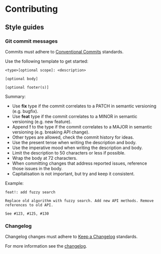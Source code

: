 # Contributing

## Style guides

### Git commit messages

Commits must adhere to [Conventional Commits](https://www.conventionalcommits.org/en/v1.0.0/) standards.

Use the following template to get started:

```
<type>[optional scope]: <description>

[optional body]

[optional footer(s)]
```

Summary:

-   Use **fix** type if the commit correlates to a PATCH in semantic versioning (e.g. bugfix).
-   Use **feat** type if the commit correlates to a MINOR in semantic versioning (e.g. new feature).
-   Append **!** to the type if the commit correlates to a MAJOR in semantic versioning (e.g. breaking API change).
-   Other types are allowed, check the commit history for ideas.
-   Use the present tense when writing the description and body.
-   Use the imperative mood when writing the description and body.
-   Limit the description to 50 characters or less if possible.
-   Wrap the body at 72 characters.
-   When committing changes that address reported issues, reference those issues in the body.
-   Capitalisation is not important, but try and keep it consistent.

Example:

```
feat!: add fuzzy search

Replace old algorithm with fuzzy search. Add new API methods. Remove
references to old API.

See #123, #125, #130
```

### Changelog

Changelog changes must adhere to [Keep a Changelog](https://keepachangelog.com/en/1.0.0/) standards.

For more information see the [changelog](./CHANGELOG.md).
